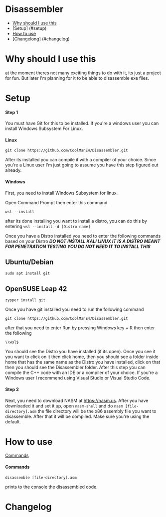 # Disassembler

* [Why should I use this](#why-should-i-use-this)
* [Setup] (#setup)
* [How to use](#how-to-use)
* [Changelong] (#changelog)

# Why should I use this

at the moment theres not many exciting things to do with it, its just a project for fun. But later I'm planning for it to be able to disassemble exe files.

# Setup

#### Step 1
You must have Git for this to be installed. If you're a windows user you can install Windows Subsystem For Linux.

#### Linux

```
git clone https://github.com/CoolManE4/Disassembler.git
```

After its installed you can compile it with a compiler of your choice. Since you're a Linux user I'm just going to assume you have this step figured out already.

#### Windows

First, you need to install Windows Subsystem for linux.

Open Command Prompt then enter this command.

```
wsl --install
```

after its done installing you want to install a distro, you can do this by entering ```wsl --install -d [Distro name]```

Once you have a Distro installed you need to enter the following commands based on your Distro ***DO NOT INSTALL KALI LINUX IT IS A DISTRO MEANT FOR PENETRATION TESTING YOU DO NOT NEED IT TO INSTALL THIS***

## Ubuntu/Debian
```
sudo apt install git
```

## OpenSUSE Leap 42
```
zypper install git
```

Once you have git installed you need to run the following command

```
git clone https://github.com/CoolManE4/Disassembler.git
```

after that you need to enter Run by pressing Windows key + R then enter the following

```
\\wsl$
```

You should see the Distro you have installed (if its open). Once you see it you want to click on it then click home, then you should see a folder inside home that has the same name as the Distro you have installed, click on that then you should see the Disassembler folder. After this step you can compile the C++ code with an IDE or a compiler of your choice. If you're a Windows user I recommend using Visual Studio or Visual Studio Code.

#### Step 2

Next, you need to download NASM at https://nasm.us. After you have downloaded it and set it up, open `nasm-shell` and do ```nasm [file-directory].asm``` the file directory will be the x86 assembly file you want to disassemble. After that it will be compiled. Make sure you're using the default.

# How to use

[Commands](#Commands)

#### Commands

```
disassemble [file-directory].asm
```

prints to the console the disassembled code.

# Changelog
